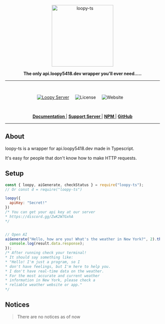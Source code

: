 <p align="center">
  <a href="https://api.loopy5418.dev/">
    <img width="200" src="https://cdn.discordapp.com/icons/1365258638222164008/b0ac96e1df99c594cfd6ccb5d435f618.webp" alt="loopy-ts">
  </a>
</p>

<div align="center">
  <b>The only api.loopy5418.dev wrapper you'll ever need.....</b>
</div>

---

<br/>

<div align="center">

[![Loopy Server][loopy-ts-server]][loopy-ts-server-url] &nbsp; &nbsp;
![License](https://img.shields.io/npm/l/loopy-ts) &nbsp; &nbsp;
![Website](https://img.shields.io/website?url=https%3A%2F%2Fapi.loopy5418.dev%2F&label=api.loopy5418.dev) &nbsp; &nbsp;

[loopy-ts-server]: https://img.shields.io/discord/1365258638222164008?color=5865F2&logo=discord&logoColor=white

[loopy-ts-server-url]: https://discord.gg/ZwK2W7GxhA

  </div>

<br />

<div align = "center">

**[ Documentation ](https://api.loopy5418.dev/)** | **[ Support Server ](https://discord.gg/ZwK2W7GxhA)** | **[ NPM ](https://npmjs.org/package/loopy-ts)** | **[ GitHub ](https://github.com/api-loopy5418-dev/loopy-ts)**

</div>

---

## About

loopy-ts is a wrapper for api.loopy5418.dev made in Typescript.

It's easy for people that don't know how to make HTTP requests.

## Setup

```javascript
const { loopy, aiGenerate, checkStatus } = require("loopy-ts");
// Or const d = require("loopy-ts")

loopy({
  apiKey: "Secret!"
})
/* You can get your api key at our server
* https://discord.gg/ZwK2W7GxhA
*/


// Open AI
aiGenerate("Hello, how are you! What's the weather in New York?", 2).then(result => {
  console.log(result.data.response);
});
/* After running check your terminal!
* It should say something like:
* "Hello! I'm just a program, so I 
* don't have feelings, but I'm here to help you. 
* I don't have real-time data on the weather. 
* For the most accurate and current weather 
* information in New York, please check a 
* reliable weather website or app."
*/
```

## Notices

> There are no notices as of now

